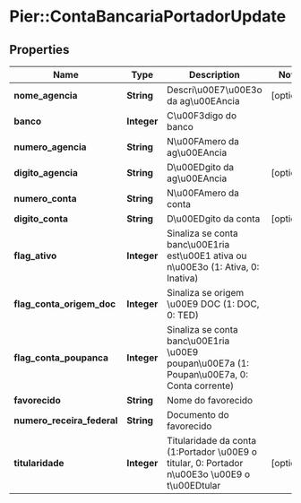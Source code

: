 # Pier::ContaBancariaPortadorUpdate

## Properties
Name | Type | Description | Notes
------------ | ------------- | ------------- | -------------
**nome_agencia** | **String** | Descri\u00E7\u00E3o da ag\u00EAncia | [optional] 
**banco** | **Integer** | C\u00F3digo do banco | 
**numero_agencia** | **String** | N\u00FAmero da ag\u00EAncia | 
**digito_agencia** | **String** | D\u00EDgito da ag\u00EAncia | [optional] 
**numero_conta** | **String** | N\u00FAmero da conta | 
**digito_conta** | **String** | D\u00EDgito da conta | [optional] 
**flag_ativo** | **Integer** | Sinaliza se conta banc\u00E1ria est\u00E1 ativa ou n\u00E3o (1: Ativa, 0: Inativa) | 
**flag_conta_origem_doc** | **Integer** | Sinaliza se origem \u00E9 DOC (1: DOC, 0: TED) | 
**flag_conta_poupanca** | **Integer** | Sinaliza se conta banc\u00E1ria \u00E9 poupan\u00E7a (1: Poupan\u00E7a, 0: Conta corrente) | 
**favorecido** | **String** | Nome do favorecido | 
**numero_receira_federal** | **String** | Documento do favorecido | 
**titularidade** | **Integer** | Titularidade da conta (1:Portador \u00E9 o titular, 0: Portador n\u00E3o \u00E9 o t\u00EDtular | [optional] 


